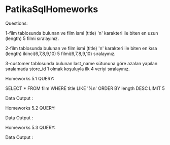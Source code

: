 # PatikaSqlHomeworks

Questions:

1-film tablosunda bulunan ve film ismi (title) 'n' karakteri ile biten en uzun (length) 5 filmi sıralayınız.

2-film tablosunda bulunan ve film ismi (title) 'n' karakteri ile biten en kısa (length) ikinci(6,7,8,9,10) 5 filmi(6,7,8,9,10) sıralayınız.

3-customer tablosunda bulunan last_name sütununa göre azalan yapılan sıralamada store_id 1 olmak koşuluyla ilk 4 veriyi sıralayınız.


Homeworks 5.1 QUERY:

SELECT * FROM film
WHERE title LIKE '%n'
ORDER BY length DESC
LIMIT 5








Data Output :



Homeworks 5.2 QUERY:


Data Output :



Homeworks 5.3 QUERY:



Data Output :

